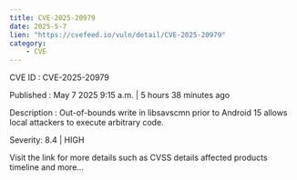 ```yaml
---
title: CVE-2025-20979
date: 2025-5-7
lien: "https://cvefeed.io/vuln/detail/CVE-2025-20979"
category:
    - CVE
---
```


CVE ID : CVE-2025-20979

Published :  May 7
2025
9:15 a.m. | 5 hours
38 minutes ago

Description : Out-of-bounds write in libsavscmn prior to Android 15 allows local attackers to execute arbitrary code.

Severity: 8.4 | HIGH

Visit the link for more details
such as CVSS details
affected products
timeline
and more...
